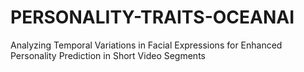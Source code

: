 # PERSONALITY-TRAITS-OCEANAI
Analyzing Temporal Variations in Facial Expressions for Enhanced Personality Prediction in Short Video Segments
